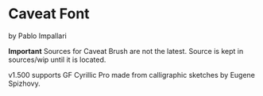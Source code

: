 # Caveat Font
by Pablo Impallari


**Important**
Sources for Caveat Brush are not the latest. Source is kept in sources/wip until it is located.


v1.500 supports GF Cyrillic Pro made from calligraphic sketches by Eugene Spizhovy.